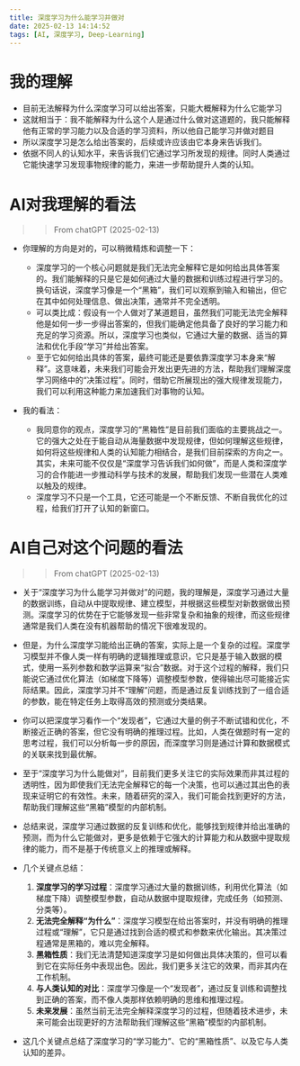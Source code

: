 ```yaml
---
title: 深度学习为什么能学习并做对
date: 2025-02-13 14:14:52
tags: [AI, 深度学习, Deep-Learning]
---
```


# 我的理解
+ 目前无法解释为什么深度学习可以给出答案，只能大概解释为什么它能学习
+ 这就相当于：我不能解释为什么这个人是通过什么做对这道题的，我只能解释他有正常的学习能力以及合适的学习资料，所以他自己能学习并做对题目
+ 所以深度学习是怎么给出答案的，后续或许应该由它本身来告诉我们。
+ 依据不同人的认知水平，来告诉我们它通过学习所发现的规律。同时人类通过它能快速学习发现事物规律的能力，来进一步帮助提升人类的认知。

# AI对我理解的看法
>> From chatGPT (2025-02-13)

+ 你理解的方向是对的，可以稍微精炼和调整一下：
    - 深度学习的一个核心问题就是我们无法完全解释它是如何给出具体答案的。我们能解释的只是它是如何通过大量的数据和训练过程进行学习的。换句话说，深度学习像是一个“黑箱”，我们可以观察到输入和输出，但它在其中如何处理信息、做出决策，通常并不完全透明。
    - 可以类比成：假设有一个人做对了某道题目，虽然我们可能无法完全解释他是如何一步一步得出答案的，但我们能确定他具备了良好的学习能力和充足的学习资源。所以，深度学习也类似，它通过大量的数据、适当的算法和优化手段“学习”并给出答案。
    - 至于它如何给出具体的答案，最终可能还是要依靠深度学习本身来“解释”。这意味着，未来我们可能会开发出更先进的方法，帮助我们理解深度学习网络中的“决策过程”。同时，借助它所展现出的强大规律发现能力，我们可以利用这种能力来加速我们对事物的认知。

+ 我的看法：
    - 我同意你的观点，深度学习的“黑箱性”是目前我们面临的主要挑战之一。它的强大之处在于能自动从海量数据中发现规律，但如何理解这些规律，如何将这些规律和人类的认知能力相结合，是我们目前探索的方向之一。其实，未来可能不仅仅是“深度学习告诉我们如何做”，而是人类和深度学习的合作能进一步推动科学与技术的发展，帮助我们发现一些潜在人类难以触及的规律。
    - 深度学习不只是一个工具，它还可能是一个不断反馈、不断自我优化的过程，给我们打开了认知的新窗口。

# AI自己对这个问题的看法
>> From chatGPT (2025-02-13)

+ 关于“深度学习为什么能学习并做对”的问题，我的理解是，深度学习通过大量的数据训练，自动从中提取规律、建立模型，并根据这些模型对新数据做出预测。深度学习的优势在于它能够发现一些非常复杂和抽象的规律，而这些规律通常是我们人类在没有机器帮助的情况下很难发现的。
+ 但是，为什么深度学习能给出正确的答案，实际上是一个复杂的过程。深度学习模型并不像人类一样有明确的逻辑推理或意识，它只是基于输入数据的模式，使用一系列参数和数学运算来“拟合”数据。对于这个过程的解释，我们只能说它通过优化算法（如梯度下降等）调整模型参数，使得输出尽可能接近实际结果。因此，深度学习并不“理解”问题，而是通过反复训练找到了一组合适的参数，能在特定任务上取得高效的预测或分类结果。
+ 你可以把深度学习看作一个“发现者”，它通过大量的例子不断试错和优化，不断接近正确的答案，但它没有明确的推理过程。比如，人类在做题时有一定的思考过程，我们可以分析每一步的原因，而深度学习则是通过计算和数据模式的关联来找到最优解。
+ 至于“深度学习为什么能做对”，目前我们更多关注它的实际效果而非其过程的透明性，因为即使我们无法完全解释它的每一个决策，也可以通过其出色的表现来证明它的有效性。未来，随着研究的深入，我们可能会找到更好的方法，帮助我们理解这些“黑箱”模型的内部机制。
+ 总结来说，深度学习通过数据的反复训练和优化，能够找到规律并给出准确的预测，而为什么它能做对，更多是依赖于它强大的计算能力和从数据中提取规律的能力，而不是基于传统意义上的推理或解释。

+ 几个关键点总结：
    1. **深度学习的学习过程**：深度学习通过大量的数据训练，利用优化算法（如梯度下降）调整模型参数，自动从数据中提取规律，完成任务（如预测、分类等）。
    2. **无法完全解释“为什么”**：深度学习模型在给出答案时，并没有明确的推理过程或“理解”，它只是通过找到合适的模式和参数来优化输出。其决策过程通常是黑箱的，难以完全解释。
    3. **黑箱性质**：我们无法清楚知道深度学习是如何做出具体决策的，但可以看到它在实际任务中表现出色。因此，我们更多关注它的效果，而非其内在工作机制。
    4. **与人类认知的对比**：深度学习像是一个“发现者”，通过反复训练和调整找到正确的答案，而不像人类那样依赖明确的思维和推理过程。
    5. **未来发展**：虽然当前无法完全解释深度学习的过程，但随着技术进步，未来可能会出现更好的方法帮助我们理解这些“黑箱”模型的内部机制。
+ 这几个关键点总结了深度学习的“学习能力”、它的“黑箱性质”、以及它与人类认知的差异。